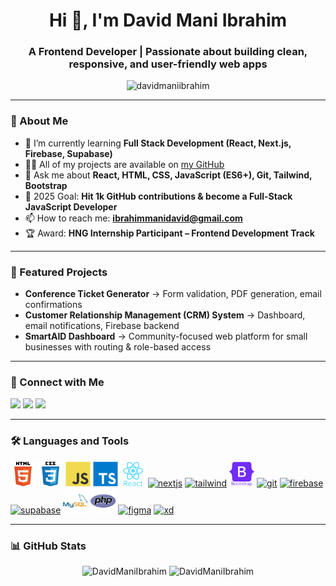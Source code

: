 <h1 align="center">Hi 👋, I'm David Mani Ibrahim</h1>
<h3 align="center">A Frontend Developer | Passionate about building clean, responsive, and user-friendly web apps</h3>

<p align="center">
  <img src="https://komarev.com/ghpvc/?username=davidmaniibrahim&label=Profile%20views&color=0e75b6&style=flat" alt="davidmaniibrahim" />
</p>

---

### 🚀 About Me
- 🌱 I’m currently learning **Full Stack Development (React, Next.js, Firebase, Supabase)**
- 👨‍💻 All of my projects are available on [my GitHub](https://github.com/DavidManiIbrahim?tab=repositories)  
- 💬 Ask me about **React, HTML, CSS, JavaScript (ES6+), Git, Tailwind, Bootstrap**
- 🎯 2025 Goal: **Hit 1k GitHub contributions & become a Full-Stack JavaScript Developer**
- 📫 How to reach me: **ibrahimmanidavid@gmail.com**
- 🏆 Award: **HNG Internship Participant – Frontend Development Track**

---

### 📌 Featured Projects
- **Conference Ticket Generator** → Form validation, PDF generation, email confirmations  
- **Customer Relationship Management (CRM) System** → Dashboard, email notifications, Firebase backend  
- **SmartAID Dashboard** → Community-focused web platform for small businesses with routing & role-based access  

---

### 🤝 Connect with Me
<p align="left">
  <a href="mailto:ibrahimmanidavid@gmail.com"><img src="https://img.shields.io/badge/Email-D14836?style=for-the-badge&logo=gmail&logoColor=white"/></a>
  <a href="https://fb.com/ma ni" target="blank"><img src="https://img.shields.io/badge/Facebook-1877F2?style=for-the-badge&logo=facebook&logoColor=white"/></a>
  <a href="https://www.linkedin.com/in/davidmaniibrahim" target="blank"><img src="https://img.shields.io/badge/LinkedIn-0077B5?style=for-the-badge&logo=linkedin&logoColor=white"/></a>
</p>

---

### 🛠️ Languages and Tools
<p align="left">
<a href="https://www.w3.org/html/" target="_blank"><img src="https://raw.githubusercontent.com/devicons/devicon/master/icons/html5/html5-original-wordmark.svg" alt="html5" width="40" height="40"/></a>
<a href="https://www.w3schools.com/css/" target="_blank"><img src="https://raw.githubusercontent.com/devicons/devicon/master/icons/css3/css3-original-wordmark.svg" alt="css3" width="40" height="40"/></a>
<a href="https://developer.mozilla.org/en-US/docs/Web/JavaScript" target="_blank"><img src="https://raw.githubusercontent.com/devicons/devicon/master/icons/javascript/javascript-original.svg" alt="javascript" width="40" height="40"/></a>
<a href="https://www.typescriptlang.org/" target="_blank"><img src="https://raw.githubusercontent.com/devicons/devicon/master/icons/typescript/typescript-original.svg" alt="typescript" width="40" height="40"/></a>
<a href="https://reactjs.org/" target="_blank"><img src="https://raw.githubusercontent.com/devicons/devicon/master/icons/react/react-original-wordmark.svg" alt="react" width="40" height="40"/></a>
<a href="https://nextjs.org/" target="_blank"><img src="https://cdn.worldvectorlogo.com/logos/nextjs-2.svg" alt="nextjs" width="40" height="40"/></a>
<a href="https://tailwindcss.com/" target="_blank"><img src="https://www.vectorlogo.zone/logos/tailwindcss/tailwindcss-icon.svg" alt="tailwind" width="40" height="40"/></a>
<a href="https://getbootstrap.com/" target="_blank"><img src="https://raw.githubusercontent.com/devicons/devicon/master/icons/bootstrap/bootstrap-plain-wordmark.svg" alt="bootstrap" width="40" height="40"/></a>
<a href="https://git-scm.com/" target="_blank"><img src="https://www.vectorlogo.zone/logos/git-scm/git-scm-icon.svg" alt="git" width="40" height="40"/></a>
<a href="https://firebase.google.com/" target="_blank"><img src="https://www.vectorlogo.zone/logos/firebase/firebase-icon.svg" alt="firebase" width="40" height="40"/></a>
<a href="https://supabase.com/" target="_blank"><img src="https://seeklogo.com/images/S/supabase-logo-DCC676FFE2-seeklogo.com.png" alt="supabase" width="40" height="40"/></a>
<a href="https://www.mysql.com/" target="_blank"><img src="https://raw.githubusercontent.com/devicons/devicon/master/icons/mysql/mysql-original-wordmark.svg" alt="mysql" width="40" height="40"/></a>
<a href="https://www.php.net" target="_blank"><img src="https://raw.githubusercontent.com/devicons/devicon/master/icons/php/php-original.svg" alt="php" width="40" height="40"/></a>
<a href="https://figma.com" target="_blank"><img src="https://www.vectorlogo.zone/logos/figma/figma-icon.svg" alt="figma" width="40" height="40"/></a>
<a href="https://www.adobe.com/products/xd.html" target="_blank"><img src="https://cdn.worldvectorlogo.com/logos/adobe-xd.svg" alt="xd" width="40" height="40"/></a>
</p>

---

### 📊 GitHub Stats
<p align="center">
  <img src="https://github-readme-stats.vercel.app/api?username=DavidManiIbrahim&show_icons=true&theme=tokyonight" alt="DavidManiIbrahim" />
  <img src="https://github-readme-streak-stats.herokuapp.com/?user=DavidManiIbrahim&theme=tokyonight" alt="DavidManiIbrahim" />
</p>
